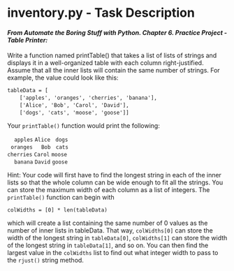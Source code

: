 # inventory.py - Task Description

#### _From Automate the Boring Stuff with Python. Chapter 6. Practice Project - Table Printer:_

Write a function named printTable() that takes a list of lists of strings and displays it in a well-organized table with each column right-justified. Assume that all the inner lists will contain the same number of strings.
For example, the value could look like this:

`tableData = [`<br>
&emsp;&emsp;`['apples', 'oranges', 'cherries', 'banana'],`<br>
&emsp;&emsp;`['Alice', 'Bob', 'Carol', 'David'],`<br>
&emsp;&emsp;`['dogs', 'cats', 'moose', 'goose']]`

Your `printTable()` function would print the following:

&nbsp;&nbsp;&nbsp;&nbsp;`apples` `Alice`&nbsp;&nbsp;&nbsp;`dogs`<br>
&nbsp;&nbsp;`oranges`&nbsp;&nbsp;&nbsp;&nbsp;&nbsp;`Bob` &nbsp;&nbsp;`cats`<br>
`cherries` `Carol` `moose`<br>
&nbsp;&nbsp;&nbsp;&nbsp;`banana` `David` `goose`

Hint: Your code will first have to find the longest string in each of the inner lists so that the whole column can be wide enough to fit all the strings. You can store the maximum width of each column as a list of integers. The `printTable()` function can begin with 

`colWidths = [0] * len(tableData)`

which will create a list containing the same number of 0 values as the number of inner lists in tableData. That way, `colWidths[0]` can store the width of the longest string in `tableData[0]`, `colWidths[1]` can store the width of the longest string in `tableData[1]`, and so on. You can then find the largest value in the `colWidths` list to find out what integer width to pass to the `rjust()` string method.
